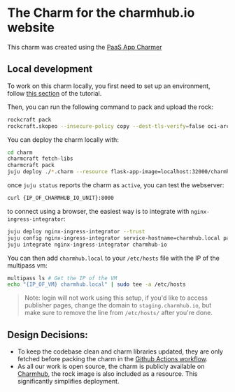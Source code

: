 # The Charm for the charmhub.io website

This charm was created using the [PaaS App Charmer](https://juju.is/docs/sdk/paas-charm)

## Local development

To work on this charm locally, you first need to set up an environment, follow [this section](https://juju.is/docs/sdk/write-your-first-kubernetes-charm-for-a-flask-app#heading--set-things-up) of the tutorial.

Then, you can run the following command to pack and upload the rock:

```bash
rockcraft pack
rockcraft.skopeo --insecure-policy copy --dest-tls-verify=false oci-archive:charmhub-io*.rock docker://localhost:32000/charmhub-io:1
```

You can deploy the charm locally with:

```bash
cd charm
charmcraft fetch-libs
charmcraft pack
juju deploy ./*.charm --resource flask-app-image=localhost:32000/charmhub-io:1
```

once `juju status` reports the charm as `active`, you can test the webserver:

```bash
curl {IP_OF_CHARMHUB_IO_UNIT}:8000
```

to connect using a browser, the easiest way is to integrate with `nginx-ingress-integrator`:

```bash
juju deploy nginx-ingress-integrator --trust
juju config nginx-ingress-integrator service-hostname=charmhub.local path-routes=/
juju integrate nginx-ingress-integrator charmhub-io
```

You can then add `charmhub.local` to your `/etc/hosts` file with the IP of the multipass vm:

```bash
multipass ls # Get the IP of the VM
echo "{IP_OF_VM} charmhub.local" | sudo tee -a /etc/hosts
```

> Note: login will not work using this setup, if you'd like to access publisher pages, change the domain to `staging.charmhub.io`, but make sure to remove the line from `/etc/hosts/` after you're done.


## Design Decisions:
- To keep the codebase clean and charm libraries updated, they are only fetched before packing the charm in the [Github Actions workflow](https://github.com/canonical/charmhub.io/blob/main/.github/workflows/publish_charm.yaml#L25).
- As all our work is open source, the charm is publicly available on [Charmhub](https://charmhub.io/charmhub-io), the rock image is also included as a resource. This significantly simplifies deployment.
